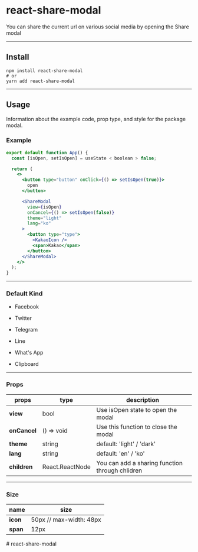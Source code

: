 <h1>react-share-modal</h1>

<p>
You can share the current url on various social media by opening the Share modal
</p>

---

## Install

    npm install react-share-modal
    # or
    yarn add react-share-modal

---

## Usage

Information about the example code, prop type, and style for the package modal.

  <source src="/public/modal-video.webm" type="video/webm">

### Example

```jsx
export default function App() {
  const [isOpen, setIsOpen] = useState < boolean > false;

  return (
    <>
      <button type="button" onClick={() => setIsOpen(true)}>
        open
      </button>

      <ShareModal
        view={isOpen}
        onCancel={() => setIsOpen(false)}
        theme="light"
        lang="ko"
      >
        <button type="type">
          <KakaoIcon />
          <span>Kakao</span>
        </button>
      </ShareModal>
    </>
  );
}
```

---

### Default Kind

- Facebook

* Twitter

* Telegram

* Line

* What's App

* Clipboard

---

### Props

| props        | type            | description                                     |
| ------------ | --------------- | ----------------------------------------------- |
| **view**     | bool            | Use isOpen state to open the modal              |
| **onCancel** | () => void      | Use this function to close the modal            |
| **theme**    | string          | default: 'light' / 'dark'                       |
| **lang**     | string          | default: 'en' / 'ko'                            |
| **children** | React.ReactNode | You can add a sharing function through chlidren |

---

### Size

| name     | size                    |
| -------- | ----------------------- |
| **icon** | 50px // max-width: 48px |
| **span** | 12px                    |
#   r e a c t - s h a r e - m o d a l  
 